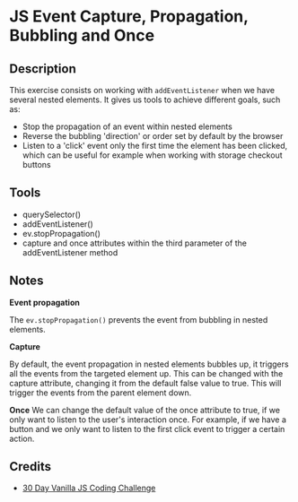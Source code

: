 # JS Event Capture, Propagation, Bubbling and Once

## Description

This exercise consists on working with `addEventListener` when we have several nested elements. It gives us tools to achieve different goals, such as:

* Stop the propagation of an event within nested elements
* Reverse the bubbling 'direction' or order set by default by the browser
* Listen to a 'click' event only the first time the element has been clicked, which can be useful for example when working with storage checkout buttons

## Tools

* querySelector()
* addEventListener()
* ev.stopPropagation()
* capture and once attributes within the third parameter of the addEventListener method

## Notes

**Event propagation**

The `ev.stopPropagation()` prevents the event from bubbling in nested elements.

**Capture**

By default, the event propagation in nested elements bubbles up, it triggers all the events from the targeted element up. This can be changed with the capture attribute, changing it from the default false value to true. This will trigger the events from the parent element down.

**Once**
We can change the default value of the once attribute to true, if we only want to listen to the user's interaction once. For example, if we have a button and we only want to listen to the first click event to trigger a certain action.

## Credits

* [30 Day Vanilla JS Coding Challenge](https://javascript30.com/)

